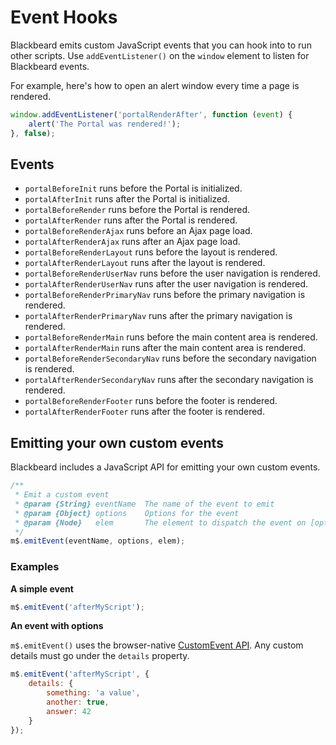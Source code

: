 # Event Hooks

Blackbeard emits custom JavaScript events that you can hook into to run other scripts. Use `addEventListener()` on the `window` element to listen for Blackbeard events.

For example, here's how to open an alert window every time a page is rendered.

```js
window.addEventListener('portalRenderAfter', function (event) {
	alert('The Portal was rendered!');
}, false);
```

## Events

- `portalBeforeInit` runs before the Portal is initialized.
- `portalAfterInit` runs after the Portal is initialized.
- `portalBeforeRender` runs before the Portal is rendered.
- `portalAfterRender` runs after the Portal is rendered.
- `portalBeforeRenderAjax` runs before an Ajax page load.
- `portalAfterRenderAjax` runs after an Ajax page load.
- `portalBeforeRenderLayout` runs before the layout is rendered.
- `portalAfterRenderLayout` runs after the layout is rendered.
- `portalBeforeRenderUserNav` runs before the user navigation is rendered.
- `portalAfterRenderUserNav` runs after the user navigation is rendered.
- `portalBeforeRenderPrimaryNav` runs before the primary navigation is rendered.
- `portalAfterRenderPrimaryNav` runs after the primary navigation is rendered.
- `portalBeforeRenderMain` runs before the main content area is rendered.
- `portalAfterRenderMain` runs after the main content area is rendered.
- `portalBeforeRenderSecondaryNav` runs before the secondary navigation is rendered.
- `portalAfterRenderSecondaryNav` runs after the secondary navigation is rendered.
- `portalBeforeRenderFooter` runs before the footer is rendered.
- `portalAfterRenderFooter` runs after the footer is rendered.

## Emitting your own custom events

Blackbeard includes a JavaScript API for emitting your own custom events.

```js
/**
 * Emit a custom event
 * @param {String} eventName  The name of the event to emit
 * @param {Object} options    Options for the event
 * @param {Node}   elem       The element to dispatch the event on [optional - defaults to window]
 */
m$.emitEvent(eventName, options, elem);
```

### Examples

**A simple event**

```js
m$.emitEvent('afterMyScript');
```

**An event with options**

`m$.emitEvent()` uses the browser-native [CustomEvent API](https://developer.mozilla.org/en-US/docs/Web/API/CustomEvent/CustomEvent). Any custom details must go under the `details` property.

```js
m$.emitEvent('afterMyScript', {
	details: {
		something: 'a value',
		another: true,
		answer: 42
	}
});
```
